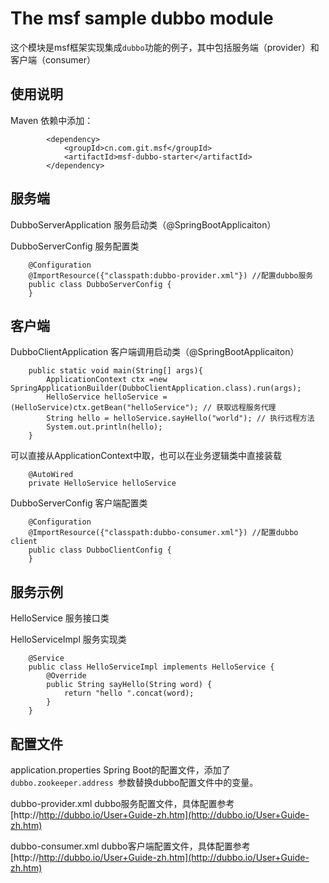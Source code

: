 # The msf sample dubbo module #
这个模块是msf框架实现集成`dubbo`功能的例子，其中包括服务端（provider）和客户端（consumer）


## 使用说明 ##

Maven 依赖中添加：

            <dependency>
                <groupId>cn.com.git.msf</groupId>
                <artifactId>msf-dubbo-starter</artifactId>
            </dependency>


## 服务端 ##
DubboServerApplication 服务启动类（@SpringBootApplicaiton）

DubboServerConfig 服务配置类

        @Configuration
        @ImportResource({"classpath:dubbo-provider.xml"}) //配置dubbo服务
        public class DubboServerConfig {
        }

## 客户端 ##
DubboClientApplication 客户端调用启动类（@SpringBootApplicaiton）

        public static void main(String[] args){
            ApplicationContext ctx =new SpringApplicationBuilder(DubboClientApplication.class).run(args);
            HelloService helloService = (HelloService)ctx.getBean("helloService"); // 获取远程服务代理
            String hello = helloService.sayHello("world"); // 执行远程方法
            System.out.println(hello);
        }

可以直接从ApplicationContext中取，也可以在业务逻辑类中直接装载

        @AutoWired
        private HelloService helloService


DubboServerConfig 客户端配置类

        @Configuration
        @ImportResource({"classpath:dubbo-consumer.xml"}) //配置dubbo client
        public class DubboClientConfig {
        }




## 服务示例 ##
HelloService 服务接口类

HelloServiceImpl 服务实现类

        @Service
        public class HelloServiceImpl implements HelloService {
            @Override
            public String sayHello(String word) {
                return "hello ".concat(word);
            }
        }


## 配置文件 ##
application.properties Spring Boot的配置文件，添加了 `dubbo.zookeeper.address `参数替换dubbo配置文件中的变量。

dubbo-provider.xml dubbo服务配置文件，具体配置参考[http://http://dubbo.io/User+Guide-zh.htm](http://dubbo.io/User+Guide-zh.htm)

dubbo-consumer.xml dubbo客户端配置文件，具体配置参考[http://http://dubbo.io/User+Guide-zh.htm](http://dubbo.io/User+Guide-zh.htm)

